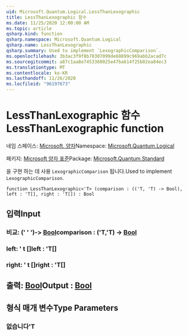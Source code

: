 ```yaml
---
uid: Microsoft.Quantum.Logical.LessThanLexographic
title: LessThanLexographic 함수
ms.date: 11/25/2020 12:00:00 AM
ms.topic: article
qsharp.kind: function
qsharp.namespace: Microsoft.Quantum.Logical
qsharp.name: LessThanLexographic
qsharp.summary: Used to implement `LexographicComparison`.
ms.openlocfilehash: 3b3ac3f9f8b70307099de60899c969abb2acad7c
ms.sourcegitcommit: a87c1aa8e7453360025e47ba614f25b02ea84ec3
ms.translationtype: MT
ms.contentlocale: ko-KR
ms.lasthandoff: 11/26/2020
ms.locfileid: "96197673"
---
```

# <a name="lessthanlexographic-function"></a><span data-ttu-id="440d9-102">LessThanLexographic 함수</span><span class="sxs-lookup"><span data-stu-id="440d9-102">LessThanLexographic function</span></span>

<span data-ttu-id="440d9-103">네임 스페이스: [Microsoft. 양자](xref:Microsoft.Quantum.Logical)</span><span class="sxs-lookup"><span data-stu-id="440d9-103">Namespace: [Microsoft.Quantum.Logical](xref:Microsoft.Quantum.Logical)</span></span>

<span data-ttu-id="440d9-104">패키지: [Microsoft 양자 표준](https://nuget.org/packages/Microsoft.Quantum.Standard)</span><span class="sxs-lookup"><span data-stu-id="440d9-104">Package: [Microsoft.Quantum.Standard](https://nuget.org/packages/Microsoft.Quantum.Standard)</span></span>


<span data-ttu-id="440d9-105">을 구현 하는 데 사용 `LexographicComparison` 됩니다.</span><span class="sxs-lookup"><span data-stu-id="440d9-105">Used to implement `LexographicComparison`.</span></span>

```qsharp
function LessThanLexographic<'T> (comparison : (('T, 'T) -> Bool), left : 'T[], right : 'T[]) : Bool
```


## <a name="input"></a><span data-ttu-id="440d9-106">입력</span><span class="sxs-lookup"><span data-stu-id="440d9-106">Input</span></span>

### <a name="comparison--tt---bool"></a><span data-ttu-id="440d9-107">비교: (' ' ')-> [Bool](xref:microsoft.quantum.lang-ref.bool)</span><span class="sxs-lookup"><span data-stu-id="440d9-107">comparison : ('T,'T) -> [Bool](xref:microsoft.quantum.lang-ref.bool)</span></span>




### <a name="left--t"></a><span data-ttu-id="440d9-108">left: ' t []</span><span class="sxs-lookup"><span data-stu-id="440d9-108">left : 'T[]</span></span>




### <a name="right--t"></a><span data-ttu-id="440d9-109">right: ' t []</span><span class="sxs-lookup"><span data-stu-id="440d9-109">right : 'T[]</span></span>





## <a name="output--bool"></a><span data-ttu-id="440d9-110">출력: [Bool](xref:microsoft.quantum.lang-ref.bool)</span><span class="sxs-lookup"><span data-stu-id="440d9-110">Output : [Bool](xref:microsoft.quantum.lang-ref.bool)</span></span>



## <a name="type-parameters"></a><span data-ttu-id="440d9-111">형식 매개 변수</span><span class="sxs-lookup"><span data-stu-id="440d9-111">Type Parameters</span></span>

### <a name="t"></a><span data-ttu-id="440d9-112">없습니다</span><span class="sxs-lookup"><span data-stu-id="440d9-112">'T</span></span>

